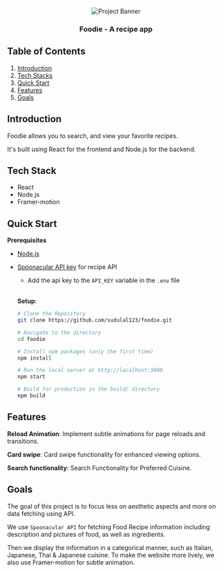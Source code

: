 <div align="center">
  <br />
    <a>
      <img src="https://github.com/sudulal123/foodie/assets/86375908/ce9c616f-57f6-44bc-9c18-3d7df169db63" alt="Project Banner">
    </a>
  <br />
  <h3 align="center">Foodie - A recipe app</h3>
</div>

## <a name="table">Table of Contents</a>

1. [Introduction](#introduction)
2. [Tech Stacks](#tech-stacks)
3. [Quick Start](#quick-start)
4. [Features](#features)
5. [Goals](#goals)

## <a name="introduction"> Introduction </a>

Foodie allows you to search, and view your favorite recipes.

It's built using React for the frontend and Node.js for the backend.

## <a name="tech-stacks"> Tech Stack </a>

- React
- Node.js
- Framer-motion

## <a name="quick-start"> Quick Start </a>

**Prerequisites**

- [Node.js](https://nodejs.org/en)
- [Spoonacular API key](https://spoonacular.com/food-api) for recipe API
  - Add the api key to the `API_KEY` variable in the `.env` file

  <br/>

  **Setup**:

  ```bash
  # Clone the Repository
  git clone https://github.com/sudulal123/foodie.git

  # Navigate to the directory
  cd foodie

  # Install npm packages (only the first time)
  npm install

  # Run the local server at http://localhost:3000
  npm start

  # Build for production in the build/ directory
  npm build
  ```

## <a name="features"> Features </a>

**Reload Animation**: Implement subtle animations for page reloads and transitions. 

**Card swipe**: Card swipe functionality for enhanced viewing options.

**Search functionality**: Search Functionality for Preferred Cuisine.

## <a name="goals"> Goals </a>

The goal of this project is to focus less on aesthetic aspects and more on data fetching using API. 

We use `Spoonacular API` for fetching Food Recipe information including description and pictures of food, as well as ingredients. 

Then we display the information in a categorical manner, such as Italian, Japanese, Thai & Japanese cuisine. To make the website more lively, we also use Framer-motion for subtle animation.

<!-- 
5. [To-do](#to-do)
## <a name="to-do"> To-do </a>
- [ ] TBD
- [ ] TBD
- [ ] TBD
-->
